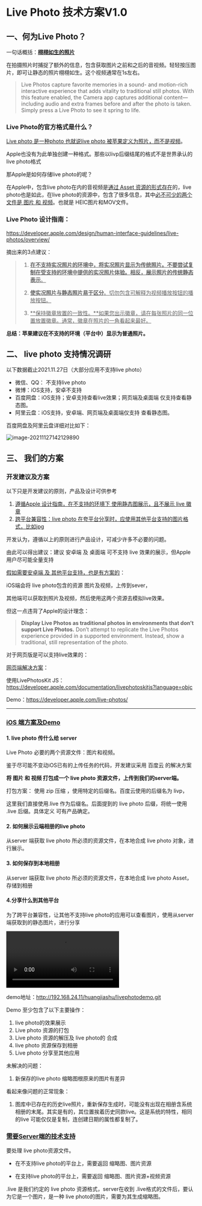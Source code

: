 # Live Photo 技术方案V1.0

## 一、何为Live Photo？

一句话概括：**<u>栩栩如生的照片</u>**

在拍摄照片时捕捉了额外的信息，包含获取图片之前和之后的音视频。轻轻按压图片，即可让静态的照片栩栩如生。这个视频通常在1s左右。

> Live Photos capture favorite memories in a sound- and motion-rich interactive experience that adds vitality to traditional still photos. With this feature enabled, the Camera app captures additional content—including audio and extra frames before and after the photo is taken. Simply press a Live Photo to see it spring to life.



### Live Photo的官方格式是什么？

<u>Live photo 是一种photo 也就说live photo 被苹果定义为照片，而不是视频</u>。

Apple也没有为此单独创建一种格式。那些以livp后缀结尾的格式不是世界承认的live photo格式

那Apple是如何存储live photo的呢？

在Apple中，包含live photo在内的音视频是<u>通过 Asset 资源的形式存在</u>的，live photo也是如此，在live photo的资源中，包含了很多信息，其中<u>必不可少的两个文件是 图片 和 视频</u>。也就是 HEIC图片和MOV文件。



### Live Photo 设计指南：

https://developer.apple.com/design/human-interface-guidelines/live-photos/overview/

摘出来的3点建议：

>1. <u>**在不支持实况照片的环境中，将实况照片显示为传统照片。不要尝试复制在受支持的环境中提供的实况照片体验。相反，展示照片的传统静态表示**。</u>
>2. <u>**使实况照片与静态照片易于区分**。切勿包含可解释为视频播放按钮的播放按钮。</u>
>
>3. <u>**保持徽章放置的一致性。**如果您出示徽章，请在每张照片的同一位置放置徽章。通常，徽章在照片的一角看起来最好。</u>

**总结：苹果建议在不支持的环境（平台中）显示为普通照片。**

## 二、 live photo 支持情况调研

以下数据截止2021.11.27日（大部分应用不支持live photo）

- 微信、QQ： 不支持live photo
- 微博：iOS支持，安卓不支持
- 百度网盘：iOS支持；安卓支持查看live效果；网页端及桌面端 仅支持查看静态图。
- 阿里云盘：iOS支持，安卓端、网页端及桌面端仅支持 查看静态图。

百度网盘及阿里云盘详细对比如下：

![image-20211127142129890](http://192.168.24.11/huangjiashu/livephotodemo/wikis/resources/marketPreview.png)



## 三、 我们的方案

### 开发建议及方案

以下只是开发建议的原则，产品及设计可供参考

1. <u>遵循Apple 设计指南，在不支持的环境下 使用静态图展示，且不展示 live 徽章</u>
2. <u>跨平台兼容性：live photo 在夸平台分享时，应使用其他平台支持的图片格式，比如jpg</u>

开发认为，遵循以上的原则进行产品设计，可减少许多不必要的问题。

 由此可以得出建议：建议 安卓端 及 桌面端 可不支持 live 效果的展示，但Apple用户尽可能全量支持

<u>假如需要安卓端 及 其他平台支持，也是有方案的</u>：

iOS端会将 live photo包含的资源 图片及视频，上传到sever，

其他端可以获取到照片及视频，然后使用这两个资源去模拟live效果。

但这一点违背了Apple的设计理念：

> **Display Live Photos as traditional photos in environments that don’t support Live Photos.** Don’t attempt to replicate the Live Photos experience provided in a supported environment. Instead, show a traditional, still representation of the photo.

对于网页版是可以支持live效果的：

<u>网页端解决方案</u>：

使用LivePhotosKit JS：https://developer.apple.com/documentation/livephotoskitjs?language=objc

Demo：https://developer.apple.com/live-photos/

---

### <u>iOS 端方案及Demo</u>

#### 1. live photo 传什么给 server

Live Photo 必要的两个资源文件：图片和视频。

鉴于尽可能不变动iOS已有的上传任务的代码，开发建议采用 百度云 的解决方案

**将 图片 和 视频 打包成一个 live photo 资源文件，上传到我们的server端。** 

打包方案： 使用 zip 压缩 ，使用特定的后缀名。百度云使用的后缀名为 livp，

这里我们直接使用.live 作为后缀名。后面提到的 live photo 后缀，将统一使用 .live 后缀。具体定义 可有产品确定。

#### 2. 如何展示云端相册的live photo

从server 端获取 live photo 所必须的资源文件，在本地合成 live photo 对象，进行展示。

#### 3. 如何保存到本地相册

从server 端获取 live photo 所必须的资源文件，在本地合成 live photo Asset，存储到相册

#### 4.分享什么到其他平台

为了跨平台兼容性，让其他不支持live photo的应用可以查看图片，使用从server端获取到的静态图片，进行分享



[demo效果]:http://192.168.24.11/huangjiashu/livephotodemo/wikis/resources/demoReview.MP4

<video src="http://192.168.24.11/huangjiashu/livephotodemo/wikis/resources/demoReview.MP4"></video>



demo地址：http://192.168.24.11/huangjiashu/livephotodemo.git

Demo 至少包含了以下主要操作：

1. live photo的效果展示
2. Live photo 资源的打包
3. Live photo 资源的解压及 live photo的 合成
4. live photo 资源保存到相册
5. Live photo 分享至其他应用

未解决的问题：

1. 新保存的live photo 缩略图根原来的图片有差异

看起来像问题的正常现象：

1. 图库中已存在的历史live照片，重新保存生成时，可能没有出现在相册含系统相册的末尾。其实是有的，其位置挨着历史同款live。这是系统的特性，相同的live 可能仅仅是复制，连创建日期的属性都复制了。




### <u>需要Server端的技术支持</u>

要处理 live photo资源文件。

- 在不支持live photo的平台上，需要返回 缩略图、图片资源

- 在支持live photo的平台上，需要返回 缩略图、图片资源+视频资源


.live 是我们约定的 live photo 资源格式，server在收到 .live格式的文件后，要认为它是一个图片，是一种 live photo的图片，需要为其生成缩略图。

